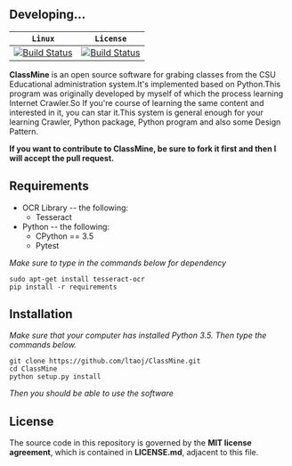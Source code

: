 ## **Developing...**

|**`Linux`**|**`License`**|
|-----------|-------------|
|[![Build Status](https://www.travis-ci.org/ltaoj/ClassMine.svg?branch=master) ](https://www.travis-ci.org/ltaoj/ClassMine)|[![Build Status](https://camo.githubusercontent.com/890acbdcb87868b382af9a4b1fac507b9659d9bf/68747470733a2f2f696d672e736869656c64732e696f2f62616467652f6c6963656e73652d4d49542d626c75652e737667) ](https://github.com/ltaoj/ClassMine/blob/master/LICENSE)|

**ClassMine** is an open source software for grabing classes from the CSU 
Educational administration system.It's implemented based on Python.This program was originally developed by myself of which the process learning Internet Crawler.So If you're course of learning the same content and interested in it, you can star it.This system is general enough for your learning Crawler, Python package, Python program and also some Design Pattern.

**If you want to contribute to ClassMine, be sure to fork it first and then I will accept the pull request.**

## Requirements
- OCR Library -- the following:
	- Tesseract
- Python -- the following:
	- CPython == 3.5
	- Pytest

*Make sure to type in the commands below for dependency*
```
sudo apt-get install tesseract-ocr
pip install -r requirements
```

## Installation
*Make sure that your computer has installed Python 3.5. Then type the commands below.*
```
git clone https://github.com/ltaoj/ClassMine.git
cd ClassMine
python setup.py install
```
*Then you should be able to use the software*

## License

The source code in this repository is governed by the **MIT license agreement**, which is contained in **LICENSE.md**, adjacent to this file.
